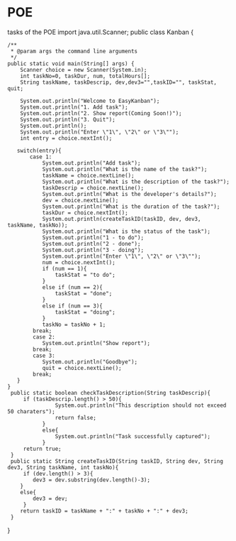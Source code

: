 # POE
tasks of the POE
import java.util.Scanner;
public class Kanban {

    /**
     * @param args the command line arguments
     */
    public static void main(String[] args) {
        Scanner choice = new Scanner(System.in); 
        int taskNo=0, taskDur, num, totalHours[];
        String taskName, taskDescrip, dev,dev3="",taskID="", taskStat, quit;
        
        System.out.println("Welcome to EasyKanban");
        System.out.println("1. Add task");
        System.out.println("2. Show report(Coming Soon!)");
        System.out.println("3. Quit");
        System.out.println();
        System.out.println("Enter \"1\", \"2\" or \"3\"");
        int entry = choice.nextInt();
              
       switch(entry){
           case 1: 
               System.out.println("Add task");
               System.out.println("What is the name of the task?");
               taskName = choice.nextLine();
               System.out.println("What is the description of the task?");
               taskDescrip = choice.nextLine();             
               System.out.println("What is the developer's details?");
               dev = choice.nextLine();
               System.out.println("What is the duration of the task?");
               taskDur = choice.nextInt();
               System.out.println(createTaskID(taskID, dev, dev3, taskName, taskNo));
               System.out.println("What is the status of the task");
               System.out.println("1 - to do");
               System.out.println("2 - done");
               System.out.println("3 - doing");
               System.out.println("Enter \"1\", \"2\" or \"3\"");
               num = choice.nextInt();
               if (num == 1){
                   taskStat = "to do";
               }
               else if (num == 2){
                   taskStat = "done";
               }
               else if (num == 3){
                   taskStat = "doing";
               }
               taskNo = taskNo + 1;
            break;
            case 2: 
               System.out.println("Show report");
            break;
            case 3: 
               System.out.println("Goodbye");
               quit = choice.nextLine();
            break;
       }
    }
     public static boolean checkTaskDescription(String taskDescrip){
         if (taskDescrip.length() > 50){
                   System.out.println("This description should not exceed 50 charaters");               
                   return false;
               }
               else{
                   System.out.println("Task successfully captured");
               }
         return true;
     } 
     public static String createTaskID(String taskID, String dev, String dev3, String taskName, int taskNo){
         if (dev.length() > 3){
            dev3 = dev.substring(dev.length()-3);
        }
        else{
            dev3 = dev;
         }
        return taskID = taskName + ":" + taskNo + ":" + dev3; 
     }
}
